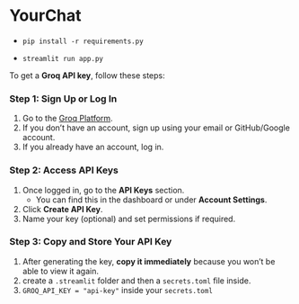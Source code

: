 # YourChat

* `pip install -r requirements.py`

* `streamlit run app.py`

To get a **Groq API key**, follow these steps:  

### **Step 1: Sign Up or Log In**  
1. Go to the [Groq Platform](https://console.groq.com/).  
2. If you don’t have an account, sign up using your email or GitHub/Google account.  
3. If you already have an account, log in.

### **Step 2: Access API Keys**  
1. Once logged in, go to the **API Keys** section.  
   - You can find this in the dashboard or under **Account Settings**.  
2. Click **Create API Key**.  
3. Name your key (optional) and set permissions if required.

### **Step 3: Copy and Store Your API Key**  
1. After generating the key, **copy it immediately** because you won’t be able to view it again.  
2. create a `.streamlit` folder and then a `secrets.toml` file inside.
3. `GROQ_API_KEY = "api-key"` inside your `secrets.toml`
